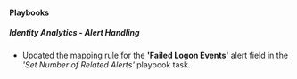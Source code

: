 
#### Playbooks

##### Identity Analytics - Alert Handling

- Updated the mapping rule for the **'Failed Logon Events'** alert field in the *'Set Number of Related Alerts'* playbook task.